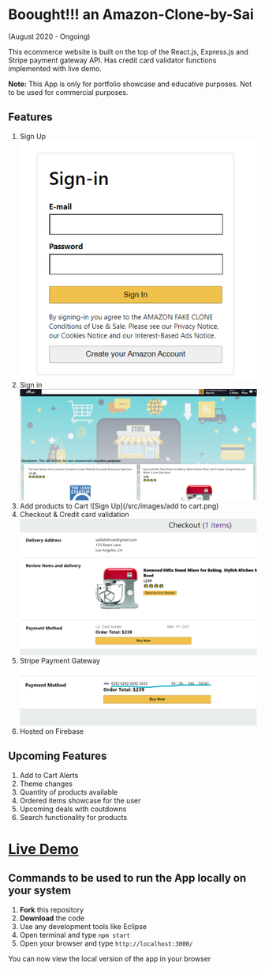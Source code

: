 # Boought!!! an Amazon-Clone-by-Sai
(August 2020 - Ongoing) 

This ecommerce website is built on the top of the React.js, Express.js and Stripe payment gateway API. Has credit card validator functions implemented with live demo.

**Note:** This App is only for portfolio showcase and educative purposes. Not to be used for commercial purposes.

## Features
1. Sign Up
![Sign Up](/src/images/signin.png)
2. Sign in
![Sign Up](/src/images/page.png)
3. Add products to Cart
![Sign Up](/src/images/add to cart.png)
4. Checkout & Credit card validation
![Sign Up](/src/images/checkout.png)
4. Stripe Payment Gateway
![Sign Up](/src/images/dummy.png)
5. Hosted on Firebase 


## Upcoming Features
1. Add to Cart Alerts
2. Theme changes
3. Quantity of products available
4. Ordered items showcase for the user
5. Upcoming deals with coutdowns
6. Search functionality for products


# <a href="https://mini-atoz-clone-sai-likhith.web.app/"> Live Demo</a>

## Commands to be used to run the App locally on your system

1. **Fork** this repository
2. **Download** the code
3. Use any development tools like Eclipse
4. Open terminal and type ```npm start```
5. Open your browser and type ```http://localhost:3000/```

You can now view the local version of the app in your browser
